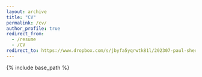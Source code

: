 ```yaml
---
layout: archive
title: "CV"
permalink: /cv/
author_profile: true
redirect_from:
  - /resume
  - /CV
redirect_to: https://www.dropbox.com/s/jbyfa5yqrwtk81l/202307-paul-sheridan-cv-references-upon-request.pdf?dl=0
---
```


{% include base_path %}
